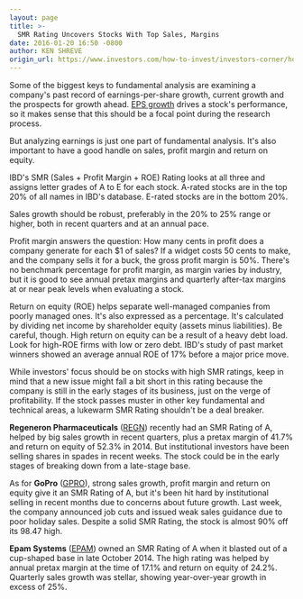 ```yaml
---
layout: page
title: >-
  SMR Rating Uncovers Stocks With Top Sales, Margins
date: 2016-01-20 16:50 -0800
author: KEN SHREVE
origin_url: https://www.investors.com/how-to-invest/investors-corner/how-to-invest-4
---
```





Some of the biggest keys to fundamental analysis are examining a company's past record of earnings-per-share growth, current growth and the prospects for growth ahead. [EPS growth](http://education.investors.com/investors-corner/789914-how-to-use-the-eps-rating.htm) drives a stock's performance, so it makes sense that this should be a focal point during the research process.


But analyzing earnings is just one part of fundamental analysis. It's also important to have a good handle on sales, profit margin and return on equity.


IBD's SMR (Sales + Profit Margin + ROE) Rating looks at all three and assigns letter grades of A to E for each stock. A-rated stocks are in the top 20% of all names in IBD's database. E-rated stocks are in the bottom 20%.


Sales growth should be robust, preferably in the 20% to 25% range or higher, both in recent quarters and at an annual pace.


Profit margin answers the question: How many cents in profit does a company generate for each \$1 of sales? If a widget costs 50 cents to make, and the company sells it for a buck, the gross profit margin is 50%. There's no benchmark percentage for profit margin, as margin varies by industry, but it is good to see annual pretax margins and quarterly after-tax margins at or near peak levels when evaluating a stock.


Return on equity (ROE) helps separate well-managed companies from poorly managed ones. It's also expressed as a percentage. It's calculated by dividing net income by shareholder equity (assets minus liabilities). Be careful, though. High return on equity can be a result of a heavy debt load. Look for high-ROE firms with low or zero debt. IBD's study of past market winners showed an average annual ROE of 17% before a major price move.


While investors' focus should be on stocks with high SMR ratings, keep in mind that a new issue might fall a bit short in this rating because the company is still in the early stages of its business, just on the verge of profitability. If the stock passes muster in other key fundamental and technical areas, a lukewarm SMR Rating shouldn't be a deal breaker.


**Regeneron Pharmaceuticals** ([REGN](https://research.investors.com/quote.aspx?symbol=REGN)) recently had an SMR Rating of A, helped by big sales growth in recent quarters, plus a pretax margin of 41.7% and return on equity of 52.3% in 2014. But institutional investors have been selling shares in spades in recent weeks. The stock could be in the early stages of breaking down from a late-stage base.


As for **GoPro** ([GPRO](https://research.investors.com/quote.aspx?symbol=GPRO)), strong sales growth, profit margin and return on equity give it an SMR Rating of A, but it's been hit hard by institutional selling in recent months due to concerns about future growth. Last week, the company announced job cuts and issued weak sales guidance due to poor holiday sales. Despite a solid SMR Rating, the stock is almost 90% off its 98.47 high.


**Epam Systems** ([EPAM](https://research.investors.com/quote.aspx?symbol=EPAM)) owned an SMR Rating of A when it blasted out of a cup-shaped base in late October 2014. The high rating was helped by annual pretax margin at the time of 17.1% and return on equity of 24.2%. Quarterly sales growth was stellar, showing year-over-year growth in excess of 25%.




